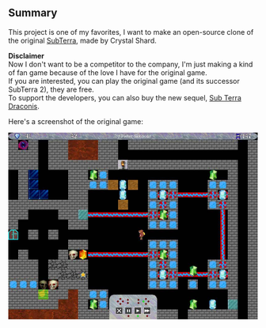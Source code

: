 ## Summary

This project is one of my favorites, I want to make an open-source clone of the original [SubTerra](http://crystalshard.net/old/cs_curvy.php?p=6), made by Crystal Shard.

**Disclaimer**  
Now I don't want to be a competitor to the company, I'm just making a kind of fan game because of the love I have for the original game.  
If you are interested, you can play the original game (and its successor SubTerra 2), they are free.  
To support the developers, you can also buy the new sequel, [Sub Terra Draconis](http://crystalshard.net/?g=2).

Here's a screenshot of the original game:

![subterra-screenshot](./assets/subterra.jpg)
